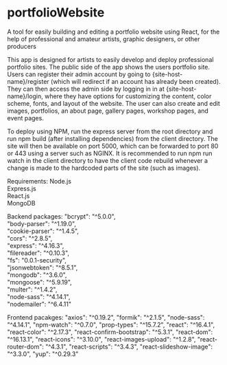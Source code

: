 # portfolioWebsite
A tool for easily building and editing a portfolio website using React, for the help of professional and amateur artists, graphic designers, or other producers  
  
This app is designed for artists to easily develop and deploy professional portfolio sites. The public side of the app shows the users portfolio site. Users can register their admin account by going to {site-host-name}/register (which will redirect if an account has already been created). They can then access the admin side by logging in in at {site-host-name}/login, where they have options for customizing the content, color scheme, fonts, and layout of the website. The user can also create and edit images, portfolios, an about page, gallery pages, workshop pages, and event pages.

To deploy using NPM, run the express server from the root directory and run npm build (after installing dependencies) from the client directory. The site will then be available on port 5000, which can be forwarded to port 80 or 443 using a server such as NGINX. It is recommended to run npm run watch in the client directory to have the client code rebuild whenever a change is made to the hardcoded parts of the site (such as images). 

Requirements:
  Node.js  
  Express.js  
  React.js  
  MongoDB  
  
Backend packages:
  "bcrypt": "^5.0.0",  
  "body-parser": "^1.19.0",  
  "cookie-parser": "^1.4.5",  
  "cors": "^2.8.5",  
  "express": "^4.16.3",  
  "filereader": "^0.10.3",  
  "fs": "0.0.1-security",  
  "jsonwebtoken": "^8.5.1",  
  "mongodb": "^3.6.0",  
  "mongoose": "^5.9.19",  
  "multer": "^1.4.2",  
  "node-sass": "^4.14.1",  
  "nodemailer": "^6.4.11"  
  
Frontend pacakges:
    "axios": "^0.19.2",
    "formik": "^2.1.5",
    "node-sass": "^4.14.1",
    "npm-watch": "^0.7.0",
    "prop-types": "^15.7.2",
    "react": "^16.4.1",
    "react-color": "^2.17.3",
    "react-confirm-bootstrap": "^5.3.1",
    "react-dom": "^16.13.1",
    "react-icons": "^3.10.0",
    "react-images-upload": "^1.2.8",
    "react-router-dom": "^4.3.1",
    "react-scripts": "^3.4.3",
    "react-slideshow-image": "^3.3.0",
    "yup": "^0.29.3"

